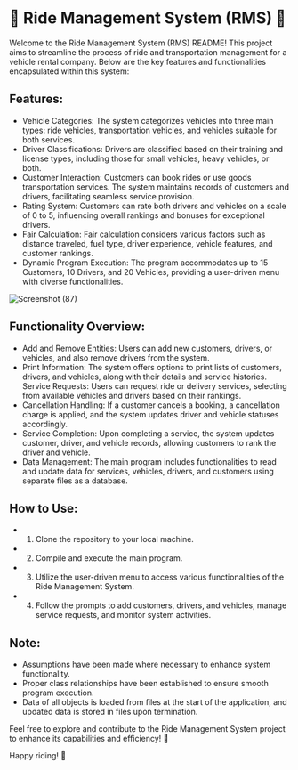  # 🚗 Ride Management System (RMS) 🚚

Welcome to the Ride Management System (RMS) README! This project aims to streamline the process of ride and transportation management for a vehicle rental company. Below are the key features and functionalities encapsulated within this system:

## Features:
- Vehicle Categories: The system categorizes vehicles into three main types: ride vehicles, transportation vehicles, and vehicles suitable for both services.
- Driver Classifications: Drivers are classified based on their training and license types, including those for small vehicles, heavy vehicles, or both.
- Customer Interaction: Customers can book rides or use goods transportation services. The system maintains records of customers and drivers, facilitating seamless service provision.
- Rating System: Customers can rate both drivers and vehicles on a scale of 0 to 5, influencing overall rankings and bonuses for exceptional drivers.
- Fair Calculation: Fair calculation considers various factors such as distance traveled, fuel type, driver experience, vehicle features, and customer rankings.
- Dynamic Program Execution: The program accommodates up to 15 Customers, 10 Drivers, and 20 Vehicles, providing a user-driven menu with diverse functionalities.

![Screenshot (87)](https://github.com/Usman554433/Ride-Management-System/assets/129150855/bdd381b7-c1f9-4461-aeae-97d6253e74bd)


## Functionality Overview:
- Add and Remove Entities: Users can add new customers, drivers, or vehicles, and also remove drivers from the system.
- Print Information: The system offers options to print lists of customers, drivers, and vehicles, along with their details and service histories.
Service Requests: Users can request ride or delivery services, selecting from available vehicles and drivers based on their rankings.
- Cancellation Handling: If a customer cancels a booking, a cancellation charge is applied, and the system updates driver and vehicle statuses accordingly.
- Service Completion: Upon completing a service, the system updates customer, driver, and vehicle records, allowing customers to rank the driver and vehicle.
- Data Management: The main program includes functionalities to read and update data for services, vehicles, drivers, and customers using separate files as a database.

## How to Use:
- 1. Clone the repository to your local machine.
- 2. Compile and execute the main program.
- 3. Utilize the user-driven menu to access various functionalities of the Ride Management System.
- 4. Follow the prompts to add customers, drivers, and vehicles, manage service requests, and monitor system activities.


## Note:
- Assumptions have been made where necessary to enhance system functionality.
- Proper class relationships have been established to ensure smooth program execution.
- Data of all objects is loaded from files at the start of the application, and updated data is stored in files upon termination.

Feel free to explore and contribute to the Ride Management System project to enhance its capabilities and efficiency! 🌟

Happy riding! 🚀
